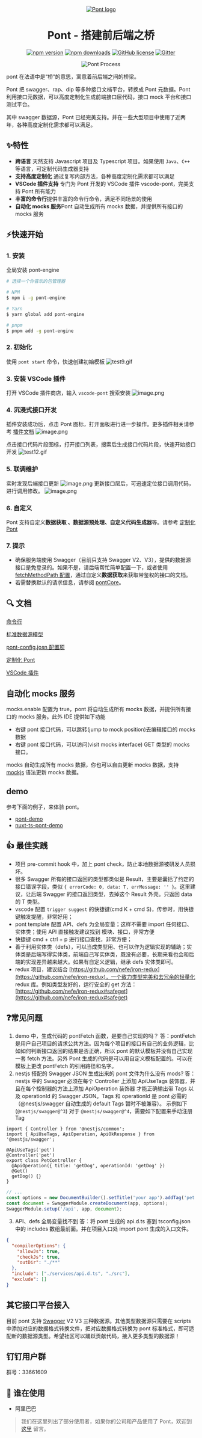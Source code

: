 
<div align="center">

[![Pont logo](https://intranetproxy.alipay.com/skylark/lark/0/2022/png/332171/1648553869584-66c3761b-79f5-466d-92e4-ed4c6cdd3cf1.png#clientId=u9fdc963e-89e2-4&crop=0&crop=0&crop=1&crop=1&from=paste&height=154&id=ub6370ba6&name=%E6%A1%A5%E6%A2%81.png&originHeight=200&originWidth=200&originalType=binary&ratio=1&rotation=0&showTitle=false&size=3585&status=done&style=none&taskId=ua3612409-5685-4d87-8de5-6cf3a398aea&title=&width=154)](https://github.com/alibaba/pont)

# Pont - 搭建前后端之桥

[![npm version](https://badge.fury.io/js/pont-engine.svg)](https://www.npmjs.com/package/pont-engine)
[![npm downloads](https://img.shields.io/npm/dm/pont-engine.svg?style=flat-square)](https://www.npmjs.com/package/pont-engine)
[![GitHub license](https://img.shields.io/github/license/alibaba/pont)](https://github.com/alibaba/pont/blob/master/LICENSE)
[![Gitter](https://badges.gitter.im/jasonHzq/pont-engine.svg)](https://gitter.im/jasonHzq/pont-engine?utm_source=badge&utm_medium=badge&utm_campaign=pr-badge)

![Pont Process](https://intranetproxy.alipay.com/skylark/lark/0/2022/png/332171/1648634133414-a1f46be4-f9a7-4c1e-85fd-71d38594fbd0.png#clientId=u9fdc963e-89e2-4&crop=0&crop=0&crop=1&crop=1&id=mNKTs&name=image.png&originHeight=1090&originWidth=1584&originalType=binary&ratio=1&rotation=0&showTitle=false&size=192016&status=done&style=none&taskId=u6b14950f-c9a8-484b-b4ca-d82b93677a6&title=)

</div>

pont 在法语中是“桥”的意思，寓意着前后端之间的桥梁。

Pont 把 swagger、rap、dip 等多种接口文档平台，转换成 Pont 元数据。Pont 利用接口元数据，可以高度定制化生成前端接口层代码，接口 mock 平台和接口测试平台。

其中 swagger 数据源，Pont 已经完美支持。并在一些大型项目中使用了近两年，各种高度定制化需求都可以满足。

## ✨特性

- **跨语言** 天然支持 Javascript 项目及 Typescript 项目。如果使用 `Java`、`C++` 等语言，可定制代码生成器支持
- **支持高度定制化**  通过复写内部方法，各种高度定制化需求都可以满足
- **VSCode 插件支持** 专门为 Pont 开发的 VSCode 插件 vscode-pont，完美支持 Pont 所有能力
- **丰富的命令行**提供丰富的命令行命令，满足不同场景的使用
- **自动化 mocks 服务**Pont 自动生成所有 mocks 数据，并提供所有接口的 mocks 服务

## ⚡快速开始

### 1. 安装

全局安装 pont-engine

```bash
# 选择一个你喜欢的包管理器

# NPM
$ npm i -g pont-engine

# Yarn
$ yarn global add pont-engine

# pnpm
$ pnpm add -g pont-engine
```

### 2. 初始化

使用 `pont start` 命令，快速创建初始模板
![test9.gif](https://intranetproxy.alipay.com/skylark/lark/0/2022/gif/332171/1648558306636-c144cbfc-ff71-4822-996b-680b397915bf.gif#clientId=u9fdc963e-89e2-4&crop=0&crop=0&crop=1&crop=1&from=paste&height=423&id=PGyYc&name=test9.gif&originHeight=750&originWidth=1329&originalType=binary&ratio=1&rotation=0&showTitle=false&size=650633&status=done&style=none&taskId=uf925e5ee-b701-4994-925c-75b4c2214f1&title=&width=749.5)

### 3. 安装 VSCode 插件

打开 VSCode 插件商店，输入 `vscode-pont` 搜索安装
![image.png](https://intranetproxy.alipay.com/skylark/lark/0/2022/png/332171/1648630306151-7398a852-370b-4c41-80e5-c435b8003932.png#clientId=u9fdc963e-89e2-4&crop=0&crop=0&crop=1&crop=1&from=paste&height=423&id=ue189ea7d&name=image.png&originHeight=676&originWidth=1192&originalType=binary&ratio=1&rotation=0&showTitle=false&size=109566&status=done&style=none&taskId=u02872ef9-c6f9-47e5-beb7-d8a6c4343fb&title=&width=745)

####

### 4. 沉浸式接口开发

插件安装成功后，点击 Pont 图标，打开面板进行进一步操作。更多插件相关请参考 [插件文档](https://marketplace.visualstudio.com/items?itemName=jasonHzq.vscode-pont)
![image.png](https://intranetproxy.alipay.com/skylark/lark/0/2022/png/332171/1648630408341-fc30aa88-564b-4001-a6c4-50212b494fb3.png#clientId=u9fdc963e-89e2-4&crop=0&crop=0&crop=1&crop=0.4901&from=paste&height=529&id=u6648fb46&name=image.png&originHeight=770&originWidth=1082&originalType=binary&ratio=1&rotation=0&showTitle=false&size=81838&status=done&style=none&taskId=u83ce7020-1417-44c3-ba81-2fc285170b8&title=&width=744)

点击接口代码片段图标，打开接口列表，搜索后生成接口代码片段，快速开始接口开发
![test12.gif](https://intranetproxy.alipay.com/skylark/lark/0/2022/gif/332171/1648629476436-1140ba66-111e-43b5-81d1-07dfddb1c1b8.gif#clientId=u9fdc963e-89e2-4&crop=0&crop=0&crop=1&crop=1&from=paste&height=319&id=JpkUS&name=test12.gif&originHeight=547&originWidth=1281&originalType=binary&ratio=1&rotation=0&showTitle=false&size=808877&status=done&style=none&taskId=uc33a7057-e0e6-426c-8fb2-48217e122ff&title=&width=747.5)

### 5. 联调维护

实时发现后端接口更新
![image.png](https://intranetproxy.alipay.com/skylark/lark/0/2022/png/332171/1648629880109-3948a84c-88ad-4d0c-b6b3-debfeabf361f.png#clientId=u9fdc963e-89e2-4&crop=0&crop=0&crop=1&crop=0.6761&from=paste&height=414&id=gs9QO&name=image.png&originHeight=644&originWidth=1158&originalType=binary&ratio=1&rotation=0&showTitle=false&size=113103&status=done&style=none&taskId=uaaef3281-3150-4144-a772-a9c9f2f1e17&title=&width=744)
更新接口层后，可迅速定位接口调用代码，进行调用修改。
![image.png](https://intranetproxy.alipay.com/skylark/lark/0/2022/png/332171/1648632170521-66dadabd-54c6-4c0a-ac00-c6b4d49d5bc6.png#clientId=u9fdc963e-89e2-4&crop=0&crop=0&crop=1&crop=1&from=paste&height=311&id=PbZKX&name=image.png&originHeight=616&originWidth=1478&originalType=binary&ratio=1&rotation=0&showTitle=false&size=300123&status=done&style=none&taskId=u2749c27e-321c-4241-9aff-f8a1a25befc&title=&width=745)

### 6. 自定义

Pont 支持自定义**数据获取 、数据源预处理、自定义代码生成器**等。请参考 [定制化 Pont](./docs/customizedPont.md)

### 7. 提示

- 确保服务端使用 Swagger（目前只支持 Swagger V2、V3），提供的数据源接口是免登录的。如果不是，请后端帮忙简单配置一下，或者使用 [fetchMethodPath 配置](./docs/customizedPont.md#fetchmethodpath)，通过自定义**数据获取**来获取带鉴权的接口的文档。
- 若需替换默认的请求信息，请参阅 [pontCore](https://github.com/alibaba/pont/tree/master/docs/pontCore.md)。

## 🔍 文档

[命令行](./docs/CMD.md)

[标准数据源模型](./docs/standardDataSource.md.md)

[pont-config.josn 配置项](./docs/pontConfig.md.md)

[定制化 Pont](./docs/customizedPont.md.md)

[VSCode 插件](https://marketplace.visualstudio.com/items?itemName=jasonHzq.vscode-pont)

## 自动化 mocks 服务

mocks.enable 配置为 true，pont 将自动生成所有 mocks 数据，并提供所有接口的 mocks 服务。此外 IDE 提供如下功能

- 右键 pont 接口代码，可以跳转(jump to mock position)去编辑接口的 mocks 数据
- 右键 pont 接口代码，可以访问(visit mocks interface) GET 类型的 mocks 接口。

mocks 自动生成所有 mocks 数据，你也可以自由更新 mocks 数据，支持 [mockjs](http://mockjs.com/examples.html) 语法更新 mocks 数据。

## demo

参考下面的例子，来体验 pont。

- [pont-demo](https://github.com/nefe/pont-demo)
- [nuxt-ts-pont-demo](https://github.com/gaoletian/nuxt-ts-pont-demo)

## 👍 最佳实践

- 项目 pre-commit hook 中，加上 pont check，防止本地数据源被研发人员损坏。
- 很多 Swagger 所有的接口返回的类型都类似是 Result，主要是囊括了约定的接口错误字段，类似 `{ errorCode: 0, data: T, errMessage: '' }`。这里建议，让后端 Swagger 的接口返回类型，去掉这个 Result 外壳。只返回 data 的 T 类型。
- vscode 配置 `trigger suggest` 的快捷键(cmd K + cmd S)，传参时，用快捷键触发提醒，非常好用；
- pont template 配置 API、defs 为全局变量；这样不需要 import 任何接口、实体类；使用 API 直接触发建议找到 模块、接口，非常方便
- 快捷键 cmd + ctrl + p 进行接口查找，非常方便；
- 善于利用实体类（defs），可以当成类型用、也可以作为逻辑实现的辅助；实体类是后端写得实体类，前端自己写实体类，既没有必要，长期来看也会和后端的实现差异越来越大。如果有自定义逻辑，继承 defs 实体类即可。
- redux 项目，建议结合 [https://github.com/nefe/iron-redux](https://github.com/nefe/iron-redux)，一个致力类型完美和去冗余的轻量化 redux 库。例如类型友好的，运行安全的 get 方法：[https://github.com/nefe/iron-redux#safeget](https://github.com/nefe/iron-redux#safeget)

## ❓常见问题

1. demo 中，生成代码的 pontFetch 函数，是要自己实现的吗？
答：pontFetch 是用户自己项目的请求公共方法。因为每个项目的接口有自己的业务逻辑，比如如何判断接口返回的结果是否正确，所以 pont 的默认模板并没有自己实现一套 fetch 方法。另外 Pont 生成的代码是可以用自定义模板配置的。可以在模板上更改 pontFetch 的引用路径和名字。
1. nestjs 搭配的 Swagger JSON 生成出来的 pont 文件为什么没有 mods?
答：nestjs 中的 Swagger 必须在每个 Controller 上添加 ApiUseTags 装饰器，并且在每个控制器的方法上添加 ApiOperation 装饰器 才能正确输出带 Tags 以及 operationId 的 Swagger JSON。Tags 和 operationId 是 pont 必需的（@nestjs/swagger 自动生成的 default Tags 暂时不被兼容）。
示例如下 (`@nestjs/swagger@^3`)
对于 `@nestjs/swagger@^4`，需要如下配置来手动注册 Tag

```
import { Controller } from '@nestjs/common';
import { ApiUseTags, ApiOperation, ApiOkResponse } from '@nestjs/swagger';

@ApiUseTags('pet')
@Controller('pet')
export class PetController {
  @ApiOperation({ title: 'getDog', operationId: 'getDog' })
  @Get()
  getDog() {}
}
```

```typescript
// ...
const options = new DocumentBuilder().setTitle('your app').addTag('pet').build();
const document = SwaggerModule.createDocument(app, options);
SwaggerModule.setup('/api', app, document);
```

3. API、defs 全局变量找不到
答：将 pont 生成的 api.d.ts 塞到 tsconfig.json 中的 includes 数组最前面。并在项目入口处 import pont 生成的入口文件。

```json
{
  "compilerOptions": {
    "allowJs": true,
    "checkJs": true,
    "outDir": "./**"
  },
  "include": ["./services/api.d.ts", "./src"],
  "exclude": []
}

```

## 其它接口平台接入

目前 pont 支持 [Swagger](https://swagger.io/) V2 V3 三种数据源。其他类型数据源只需要在 scripts 中添加对应的数据格式转换文件，把对应数据格式转换为 pont 标准格式，即可适配新的数据源类型。希望社区可以踊跃贡献代码，接入更多类型的数据源！

## 钉钉用户群

群号：33661609

## 🎉 谁在使用

- 阿里巴巴

> 我们在这里列出了部分使用者，如果你的公司和产品使用了 Pont，欢迎到 [这里](https://github.com/alibaba/pont/issues/301) 留言。
